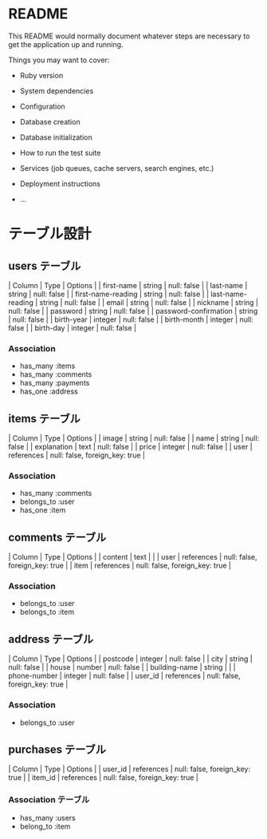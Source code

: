 # README

This README would normally document whatever steps are necessary to get the
application up and running.

Things you may want to cover:

* Ruby version

* System dependencies

* Configuration

* Database creation

* Database initialization

* How to run the test suite

* Services (job queues, cache servers, search engines, etc.)

* Deployment instructions

* ...
# テーブル設計

## users テーブル

| Column                | Type     | Options     |
| first-name            | string   | null: false |
| last-name             | string   | null: false |
| first-name-reading    | string   | null: false |
| last-name-reading     | string   | null: false |
| email                 | string   | null: false |
| nickname              | string   | null: false |
| password              | string   | null: false |
| password-confirmation | string   | null: false |
| birth-year            | integer  | null: false |
| birth-month           | integer  | null: false |
| birth-day             | integer  | null: false |

### Association

- has_many :items
- has_many :comments
- has_many :payments
- has_one :address

## items テーブル

| Column      | Type       | Options                        |
| image       | string     | null: false                    |
| name        | string     | null: false                    |
| explanation | text       | null: false                    |
| price       | integer    | null: false                    |
| user        | references | null: false, foreign_key: true |

### Association

- has_many :comments
- belongs_to :user
- has_one :item

## comments テーブル

| Column  | Type       | Options                        |
| content | text       |                                |
| user    | references | null: false, foreign_key: true |
| item    | references | null: false, foreign_key: true |

### Association

- belongs_to :user
- belongs_to :item

## address テーブル

| Column        | Type       | Options                        |
| postcode      | integer    | null: false                    |
| city          | string     | null: false                    |
| house         | number     | null: false                    |
| building-name | string     |                                |
| phone-number  | integer    | null: false                    |
| user_id       | references | null: false, foreign_key: true |

### Association

- belongs_to :user

## purchases テーブル

| Column  | Type       | Options                        |
| user_id | references | null: false, foreign_key: true |
| item_id | references | null: false, foreign_key: true |

### Association テーブル

- has_many :users
- belong_to :item



